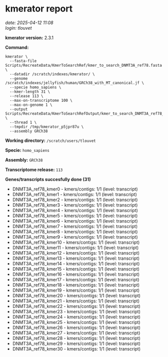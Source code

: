 # kmerator report
*date: 2025-04-12 11:08*  
*login: tlouvet*

**kmerator version:** 2.3.1

**Command:**

```
kmerator \
  --fasta-file Scripts/RecreateData/KmerToSearchRef/kmer_to_search_DNMT3A_ref78.fasta \
  --datadir /scratch/indexes/kmerator/ \
  --genome /scratch/indexes/jellyfish/human/GRCh38_with_MT_canonical.jf \
  --specie homo_sapiens \
  --kmer-length 31 \
  --release 113 \
  --max-on-transcriptome 100 \
  --max-on-genome 1 \
  --output Scripts/RecreateData/KmerToSearchRefOutput/kmer_to_search_DNMT3A_ref78_output \
  --thread 1 \
  --tmpdir /tmp/kmerator_p5jpr87u \
  --assembly GRCh38
```

**Working directory:** `/scratch/users/tlouvet`

**Specie:** `homo_sapiens`

**Assembly:** `GRCh38`

**Transcriptome release:** `113`

**Genes/transcripts succesfully done (31)**

- DNMT3A_ref78_kmer0 - kmers/contigs: 1/1 (level: transcript)
- DNMT3A_ref78_kmer1 - kmers/contigs: 1/1 (level: transcript)
- DNMT3A_ref78_kmer2 - kmers/contigs: 1/1 (level: transcript)
- DNMT3A_ref78_kmer3 - kmers/contigs: 1/1 (level: transcript)
- DNMT3A_ref78_kmer4 - kmers/contigs: 1/1 (level: transcript)
- DNMT3A_ref78_kmer5 - kmers/contigs: 1/1 (level: transcript)
- DNMT3A_ref78_kmer6 - kmers/contigs: 1/1 (level: transcript)
- DNMT3A_ref78_kmer7 - kmers/contigs: 1/1 (level: transcript)
- DNMT3A_ref78_kmer8 - kmers/contigs: 1/1 (level: transcript)
- DNMT3A_ref78_kmer9 - kmers/contigs: 1/1 (level: transcript)
- DNMT3A_ref78_kmer10 - kmers/contigs: 1/1 (level: transcript)
- DNMT3A_ref78_kmer11 - kmers/contigs: 1/1 (level: transcript)
- DNMT3A_ref78_kmer12 - kmers/contigs: 1/1 (level: transcript)
- DNMT3A_ref78_kmer13 - kmers/contigs: 1/1 (level: transcript)
- DNMT3A_ref78_kmer14 - kmers/contigs: 1/1 (level: transcript)
- DNMT3A_ref78_kmer15 - kmers/contigs: 1/1 (level: transcript)
- DNMT3A_ref78_kmer16 - kmers/contigs: 1/1 (level: transcript)
- DNMT3A_ref78_kmer17 - kmers/contigs: 1/1 (level: transcript)
- DNMT3A_ref78_kmer18 - kmers/contigs: 1/1 (level: transcript)
- DNMT3A_ref78_kmer19 - kmers/contigs: 1/1 (level: transcript)
- DNMT3A_ref78_kmer20 - kmers/contigs: 1/1 (level: transcript)
- DNMT3A_ref78_kmer21 - kmers/contigs: 1/1 (level: transcript)
- DNMT3A_ref78_kmer22 - kmers/contigs: 1/1 (level: transcript)
- DNMT3A_ref78_kmer23 - kmers/contigs: 1/1 (level: transcript)
- DNMT3A_ref78_kmer24 - kmers/contigs: 1/1 (level: transcript)
- DNMT3A_ref78_kmer25 - kmers/contigs: 1/1 (level: transcript)
- DNMT3A_ref78_kmer26 - kmers/contigs: 1/1 (level: transcript)
- DNMT3A_ref78_kmer27 - kmers/contigs: 1/1 (level: transcript)
- DNMT3A_ref78_kmer28 - kmers/contigs: 1/1 (level: transcript)
- DNMT3A_ref78_kmer29 - kmers/contigs: 1/1 (level: transcript)
- DNMT3A_ref78_kmer30 - kmers/contigs: 1/1 (level: transcript)
